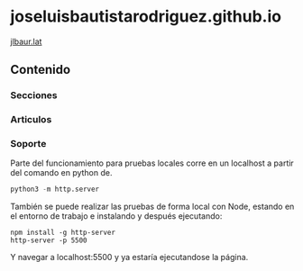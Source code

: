 # joseluisbautistarodriguez.github.io 
[jlbaur.lat](https://jlbaur.lat/)

## Contenido

### Secciones  

### Articulos

### Soporte

Parte del funcionamiento para pruebas locales corre en un localhost a partir del comando en python de.

```python
python3 -m http.server
```

También se puede realizar las pruebas de forma local con Node, estando en el entorno de trabajo e instalando y después ejecutando: 

```bach
npm install -g http-server
http-server -p 5500
```
Y navegar a localhost:5500 y ya estaría ejecutandose la página. 
